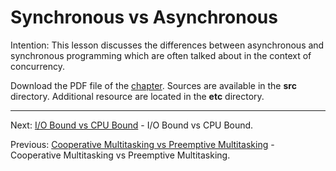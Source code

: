 # Synchronous vs Asynchronous

Intention: This lesson discusses the differences between asynchronous and synchronous programming which are often 
talked about in the context of concurrency.

Download the PDF file of the [chapter](chapter_5.pdf). Sources are available in the <b>src</b> directory. 
Additional resource are located in the <b>etc</b> directory.

<hr>

Next: [I/O Bound vs CPU Bound](chapter_6.md "I/O Bound vs CPU Bound") - I/O Bound vs CPU Bound.

Previous: [Cooperative Multitasking vs Preemptive Multitasking](chapter_4.md "Cooperative Multitasking vs Preemptive Multitasking") - 
Cooperative Multitasking vs Preemptive Multitasking.